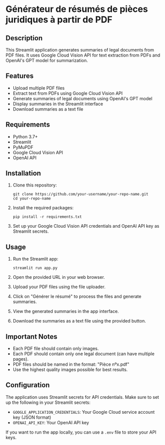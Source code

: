 # Générateur de résumés de pièces juridiques à partir de PDF

## Description
This Streamlit application generates summaries of legal documents from PDF files. It uses Google Cloud Vision API for text extraction from PDFs and OpenAI's GPT model for summarization.

## Features
- Upload multiple PDF files
- Extract text from PDFs using Google Cloud Vision API
- Generate summaries of legal documents using OpenAI's GPT model
- Display summaries in the Streamlit interface
- Download summaries as a text file

## Requirements
- Python 3.7+
- Streamlit
- PyMuPDF
- Google Cloud Vision API
- OpenAI API

## Installation
1. Clone this repository:
   ```
   git clone https://github.com/your-username/your-repo-name.git
   cd your-repo-name
   ```

2. Install the required packages:
   ```
   pip install -r requirements.txt
   ```

3. Set up your Google Cloud Vision API credentials and OpenAI API key as Streamlit secrets.

## Usage
1. Run the Streamlit app:
   ```
   streamlit run app.py
   ```

2. Open the provided URL in your web browser.

3. Upload your PDF files using the file uploader.

4. Click on "Générer le résumé" to process the files and generate summaries.

5. View the generated summaries in the app interface.

6. Download the summaries as a text file using the provided button.

## Important Notes
- Each PDF file should contain only images.
- Each PDF should contain only one legal document (can have multiple pages).
- PDF files should be named in the format: "Pièce nºx.pdf"
- Use the highest quality images possible for best results.

## Configuration
The application uses Streamlit secrets for API credentials. Make sure to set up the following in your Streamlit secrets:
- `GOOGLE_APPLICATION_CREDENTIALS`: Your Google Cloud service account key (JSON format)
- `OPENAI_API_KEY`: Your OpenAI API key

If you want to run the app locally, you can use a `.env` file to store your API keys.